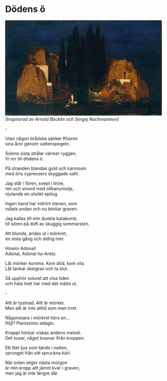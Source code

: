 # Dödens ö

![Dödens Ö - Böcklin](dödensö.jpg)
_(Inspirerad av Arnold Böcklin och Sergej Rachmaninov)_ 

\-

Utan någon brådska sänker Kharon  
sina åror genom vattenspegeln.

Solens sista strålar värmer ryggen.  
Vi ror till dödens ö.

På stranden blandas guld och karmosin  
med öns cypressers skyggade safir.

Jag står i fören, svept i linne,  
ren och smord med olibanumolja,  
njutande en utsökt epilog.

Ingen hand har vidrört stenen, som  
rullats undan och nu blottar graven.

Jag kallas till min dunkla katakomb,  
till sömn på doft av skuggig sommarsten.

Att blunda, andas ut i mörkret,  
en sista gång och aldrig mer.

Hineini Adonai!  
Adonai, Adonai ha-Aretz.

Låt mörker komma. Kom död, kom vila.  
Låt tankar skingras och ta slut.

Så upphör soluret att visa tiden  
och hela livet har med det mätts ut.

\-

Allt är tystnad. Allt är mörker.  
Men allt är inte alltid som man trott.

Någonstans i mörkret hörs en...  
flöjt? Pianissimo adagio.

Knappt hörbar viskas andens melodi.  
Det susar, något lossnar ifrån kroppen.

Ett litet ljus som tänds i natten,  
sprunget från sitt spruckna kärl.

När solen stiger nästa morgon  
är min kropp allt jämnt kvar i graven,  
men jag är inte längre där.


